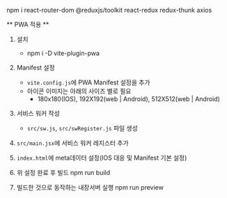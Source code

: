 npm i react-router-dom @reduxjs/toolkit react-redux redux-thunk axios

** PWA 적용 **
1. 설치
    - npm i -D vite-plugin-pwa

2. Manifest 설정
    - `vite.config.js`에 PWA Manifest 설정을 추가
    - 아이콘 이미지는 아래의 사이즈 별로 필요
        - 180x180(IOS), 192X192(web | Android), 512X512(web | Android)

3. 서비스 워커 작성
    - `src/sw.js`, `src/swRegister.js` 파일 생성

4. `src/main.jsx`에 서비스 워커 레지스터 추가

5. `index.html`에 meta데이터 설정(IOS 대응 및 Manifest 기본 설정)

6. 위 설정 완료 후 빌드
    npm run build

7. 빌드한 것으로 동작하는 내장서버 실행
    npm run preview